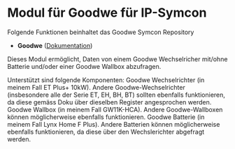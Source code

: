 # Modul für Goodwe für IP-Symcon
Folgende Funktionen beinhaltet das Goodwe Symcon Repository

- __Goodwe__ ([Dokumentation](Goodwe))   

Dieses Modul ermöglicht, Daten von einem Goodwe Wechselricher mit/ohne Batterie und/oder einer Goodwe Wallbox abzufragen. 

Unterstützt sind folgende Komponenten:
Goodwe Wechselrichter (in meinem Fall ET Plus+ 10kW). Andere Goodwe-Wechselrichter (insbesondere alle der Serie ET, EH, BH, BT) sollten ebenfalls funktionieren, da diese gemäss Doku über dieselben Register angesprochen werden.
Goodwe Wallbox (in meinem Fall GW11K-HCA). Andere Goodwe-Wallboxen können möglicherweise ebenfalls funktionieren.
Goodwe Batterie (in meinem Fall Lynx Home F Plus). Andere Batterien können möglicherweise ebenfalls funktionieren, da diese über den Wechslerichter abgefragt werden.